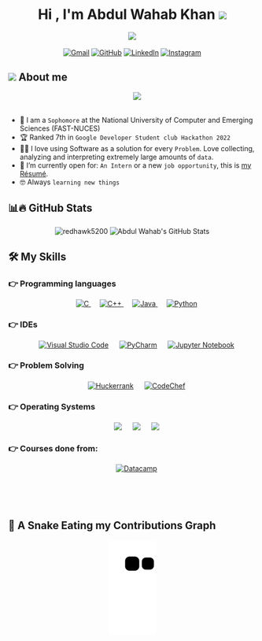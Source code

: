 <!--
### Hi there 👋

**redhawk5200/redhawk520** is a ✨ _special_ ✨ repository because its `README.md` (this file) appears on your GitHub profile.

Here are some ideas to get you started:

- 🔭 I’m currently working on ...
- 🌱 I’m currently learning ...
- 👯 I’m looking to collaborate on ...
- 🤔 I’m looking for help with ...
- 💬 Ask me about ...
- 📫 How to reach me: ...
- 😄 Pronouns: ...
- ⚡ Fun fact: ...
-->

<h1 align="center">Hi , I'm Abdul Wahab Khan <img src="https://media.giphy.com/media/hvRJCLFzcasrR4ia7z/giphy.gif" width="35"></h1>
<p align="center">
  <a href="https://github.com/DenverCoder1/readme-typing-svg"><img src="https://readme-typing-svg.herokuapp.com?lines=Software+Engineering+Student;Data+Science+Enthusiast;GDSC+Hackathon+2022+qualifier;Student+at+FAST-NUCES;Studying+AWS+Cloud+Partitioner;Always%20learning%20new%20things&center=true&width=500&height=50"></a>
</p>

<p align="center">
	<a href="mailto:abdulwahab052001@gmail.com"><img img src="https://img.shields.io/badge/gmail-%23EA4335.svg?style=plastic&logo=gmail&logoColor=white" alt="Gmail"/></a>
	<a href="https://github.com/redhawk5200"><img src="https://img.shields.io/badge/github-%23181717.svg?style=plastic&logo=github&logoColor=white" alt="GitHub"/></a>
	<a href="https://www.linkedin.com/in/abdul-wahab-khan-b20a98229/"><img src="https://img.shields.io/badge/linkedin-%230A66C2.svg?style=plastic&logo=linkedin&logoColor=white" alt="LinkedIn"/></a>
	<a href="https://www.instagram.com/mikekowlski/"><img src="https://img.shields.io/badge/instagram-%23E4405F.svg?style=plastic&logo=instagram&logoColor=white" alt="Instagram"/></a>
</p>


## <img src = "https://user-images.githubusercontent.com/63050133/156777293-72a6e681-2582-4a9d-ad92-09d1181d47c7.gif" width = 50px>  About me

<img align="right" src="https://user-images.githubusercontent.com/63050133/156676671-d5b2e362-97d4-4404-9447-dd71ddfea82f.gif" width = 250px/>

<br><br>

- :school: I am a `Sophomore` at the National University of Computer and Emerging Sciences (FAST-NUCES)
- :trophy: Ranked 7th in `Google Developer Student club Hackathon 2022`  
- :technologist: I love using Software as a solution for every `Problem`. Love collecting, analyzing and interpreting extremely large amounts of `data`.
- :thinking: I’m currently open for: `An Intern` or a new `job opportunity`, this is [my Résumé](https://drive.google.com/file/d/1j4Khc23fEXEO1ydd5LGZpDej_RLeUFMl/view?usp=sharing).
- :nerd_face: Always `learning new things`

## 📊🔥 GitHub Stats

<p align="center">
  <img src="https://github-readme-streak-stats.herokuapp.com/?user=redhawk5200&theme=algolia" alt="redhawk5200" />
  <img src="https://github-readme-stats.vercel.app/api?username=redhawk5200&show_icons=true&line_height=27&count_private=true&theme=algolia&include_all_commits=true" alt="Abdul Wahab's GitHub Stats" />
  </p>

## 🛠️ My Skills

### 👉 Programming languages

<p align="center"> 
  &emsp; 
  <a href="https://www.cprogramming.com/" target="_blank"> 
    <img alt="C" src="https://img.shields.io/badge/C%20-%232370ED.svg?style=plastic&logo=c&logoColor=white">
  </a> 
  &emsp;
  <a href="https://www.w3schools.com/cpp/" target="_blank"> 
    <img alt="C++" src="https://img.shields.io/badge/C++%20-%2300599C.svg?style=plastic&logo=c%2B%2B&logoColor=white">
  </a> 
  &emsp;
  <a href="https://www.java.com" target="_blank"> 
    <img alt="Java" src="https://img.shields.io/badge/Java-%23007396.svg?style=plastic&logo=java&logoColor=white">
  </a>
  &emsp;
   <a href="https://www.python.org" target="_blank">
    <img alt="Python" src="https://img.shields.io/badge/Python%20-%2314354C.svg?style=plastic&logo=python&logoColor=white">
  </a>
</p>

### 👉 IDEs
 
<p align="center">
  &emsp;
    <a href="#"><img alt="Visual Studio Code" src="https://img.shields.io/badge/Visual%20Studio%20Code-0078d7.svg?style=plastic&logo=visual-studio-code&logoColor=white"></a>
  &emsp;
    <a href="#"><img alt="PyCharm" src="https://img.shields.io/badge/pycharm-143?style=for-the-badge&logo=pycharm&logoColor=black&color=black&labelColor=green"></a>
  &emsp;
    <a href="#"><img alt="Jupyter Notebook" src="https://img.shields.io/badge/jupyter-%23FA0F00.svg?style=for-the-badge&logo=jupyter&logoColor=white"></a>
</p>

 ### 👉 Problem Solving
 
<p align="center">
  &emsp;
    <a href="#"><img alt = "Huckerrank" src="https://img.shields.io/badge/hackerrank-%232EC866.svg?style=plastic&logo=hackerrank&logoColor=white" /></a>
  &emsp;
    <a href="#"><img alt = "CodeChef" src="https://img.shields.io/badge/codechef-%235B4638.svg?style=plastic&logo=codechef&logoColor=white" /></a>
</p>

 ### 👉 Operating Systems
 
<p align="center">
  &emsp;
    <a href="#"><img src="https://img.shields.io/badge/Linux-FCC624?style=plastic&logo=linux&logoColor=black"></a>
  &emsp;
    <a href="#"><img src="https://img.shields.io/badge/Ubuntu-E95420?style=plastic&logo=ubuntu&logoColor=white"></a>
  &emsp;
    <a href="#"><img src="https://img.shields.io/badge/Windows-0078D6?style=plastic&logo=windows&logoColor=white"></a>	  
</p>
 
 ### 👉 Courses done from:
 
<p align="center">
  &emsp;
    <a href="#"><img alt = "Datacamp" src="https://img.shields.io/badge/Datacamp-05192D?style=for-the-badge&logo=datacamp&logoColor=03E860" /></a>
</p>

<br>
</br></br>
	
## 🐍 A Snake Eating my Contributions Graph
	
<p align = "center">
	<img src = "https://github.com/redhawk5200/redhawk5200/blob/output/github-contribution-grid-snake.svg" alt = "Snake Game"/>
</p>


